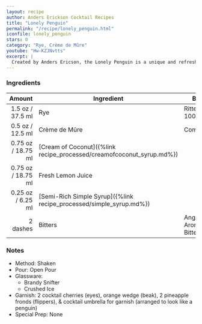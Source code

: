 ```yaml
---
layout: recipe
author: Anders Erickson Cocktail Recipes
title: "Lonely Penguin"
permalink: "/recipe/lonely_penguin.html"
iconfile: lonely_penguin
stars: 0
category: "Rye, Crème de Mûre"
youtube: "Hw-KZJNvtts"
excerpt: |
  Created by Anders Ericson, the Lonely Penguin is a unique and refreshing drink that combines the flavors of whiskey, lemon, blackberry, and coconut. It's a perfect choice for those who enjoy a bit of sweetness with their spirits.
---
```


### Ingredients

|   Amount | Ingredient                                                  | Brand                      |
| -------: | ----------------------------------------------------------- | -------------------------- |
|   1.5 oz / 37.5 ml | Rye                                                         | Rittenhouse 100 proof      |
|   0.5 oz / 12.5 ml | Crème de Mûre                                               | Combier                    |
|  0.75 oz / 18.75 ml | [Cream of Coconut]({%link recipe_processed/creamofcoconut_syrup.md%}) |                            |
|  0.75 oz / 18.75 ml | Fresh Lemon Juice                                           |                            |
|  0.25 oz / 6.25 ml | [Semi-Rich Simple Syrup]({%link recipe_processed/simple_syrup.md%})   |                            |
| 2 dashes | Bitters                                                     | Angostura Aromatic Bitters |

### Notes

- Method: Shaken
- Pour: Open Pour
- Glassware:
  - Brandy Snifter
  - Crushed Ice
- Garnish: 2 cocktail cherries (eyes), orange wedge (beak), 2 pineapple fronds (flippers), & cocktail umbrella for garnish (arranged to look like a penguin)
- Special Prep: None
